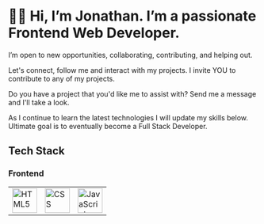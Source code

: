 <div id="bio">
  <h1>👋🏻 Hi, I’m Jonathan. I’m a passionate Frontend Web Developer.</h1>
  <p>I’m open to new opportunities, collaborating, contributing, and helping out.</p>
  <p>Let's connect, follow me and interact with my projects. I invite YOU to contribute to any of my projects.</p>
  <p>Do you have a project that you'd like me to assist with? Send me a message and I'll take a look.</p>
  <p>As I continue to learn the latest technologies I will update my skills below. Ultimate goal is to eventually become a Full Stack Developer.</p>
</div>

<div id="skills">
  <h2>Tech Stack</h2>
  
  <h3>Frontend</h3>
  <table>
    <tr>
      <td><img src="https://user-images.githubusercontent.com/25181517/192158954-f88b5814-d510-4564-b285-dff7d6400dad.png" alt="HTML5" width="50px" height="50px"></td>
      <td><img src="https://user-images.githubusercontent.com/25181517/183898674-75a4a1b1-f960-4ea9-abcb-637170a00a75.png" alt="CSS" width="50px" height="50px"></td>    
      <td><img src="https://user-images.githubusercontent.com/25181517/117447155-6a868a00-af3d-11eb-9cfe-245df15c9f3f.png" alt="JavaScript" width="50px" height="50px">
      </td>          
    </tr>
  </table>
</div>

<div id="top-lang>
  <img src="https://github-readme-stats.vercel.app/api/top-langs/?username=jonathangi28&layout=compact&theme=vision-friendly-dark" alt="Top Languages"/>
</div>
